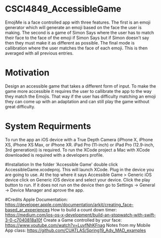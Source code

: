 # CSCI4849_AccessibleGame
EmojiMe is a face controlled app with three features. The first is an emoji generator which will generate an emoji based on the face the user is making. The second is a game of Simon Says where the user has to match their face to the face of the emoji if Simon Says but if Simon doesn't say then they must make it as different as possible. The final mode is callibration where the user matches the face of each emoji. This is then averaged with all previous entries. 

# Motivation 
Design an accessible game that takes a different form of input. To make the game more accessible it requires the user to callibrate the app to the way they match the Emojis. That way if the user has difficulty matching an emoji they can come up with an adaptation and can still play the game without great difficulty.

# System Requirments
To run the app an iOS device with a True Depth Camera (iPhone X, iPhone XS, iPhone XS Max, or iPhone XR. iPad Pro (11-inch) or iPad Pro (12.9-inch, 3rd generation)) is required.
To run the XCode project a Mac with XCode downloaded is required with a developers profile.

#Installation
In the folder 'Accessible Game' double click AccessibleGame.xcodeproj. This will launch XCode. Plug in the device you are going to use. At the top where it says Accessible Game > Generic iOS device click on Generic iOS device and select your device. Click the play button to run.  If it does not run on the device then go to Settings -> General -> Device Manager and aprove the app.

#Credits
Apple Documentation: https://developer.apple.com/documentation/arkit/creating_face-based_ar_experiences
How to build a count down timer: https://medium.com/ios-os-x-development/build-an-stopwatch-with-swift-3-0-c7040818a10f
Create a Game controlled by your face: https://www.youtube.com/watch?v=LuvfNhKFnag
Notes from my Mobile App class: https://github.com/CUATLAS/Spring19_Adv_MAD_examples
 


